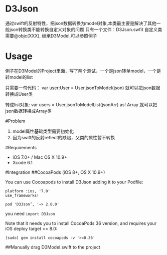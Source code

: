 # D3Json
通过swift的反射特性，把json数据转换为model对象,本类最主要是解决了其他一般json转换类不能转换自定义对象的问题
只有一个文件：D3Json.swfit
自定义类需要@objc(XXX), 继承D3Model,可以参照例子


# Usage
例子在D3Model的Project里面，写了两个测试，一个是json转单model，一个是转model的list

只需要一句代码：
var user:User = User.jsonToModel(json)
就可以把json数据转换成User类

转成list对象:
var users = User.jsonToModelList(jsonArr) as! Array<User>
就可以把json数据转换成Array<User>类

#Problem
 1. model属性基础类型需要初始化
 2. 因为swift的反射reflect的缺陷，父类的属性暂不转换

#Requirements
- iOS 7.0+ / Mac OS X 10.9+
- Xcode 6.1


#Integration
##CocoaPods (iOS 8+, OS X 10.9+)

You can use Cocoapods to install D3Json adding it to your Podfile:

    platform :ios, '7.0'
    use_frameworks!
    
    pod 'D3Json’, '~> 2.0.0'
you need `import D3Json`


Note that it needs you to install CocoaPods 36 version, and requires your iOS deploy target >= 8.0:

    [sudo] gem install cocoapods -v '>=0.36'

##Manually
drag D3Model.swift to the project
